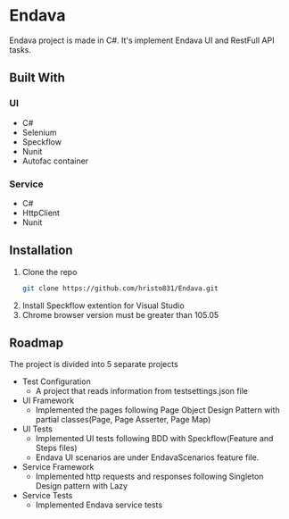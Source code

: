# Endava
Endava project is made in C#. It's implement Endava UI and RestFull API tasks.

## Built With
### UI
* C#
* Selenium
* Speckflow
* Nunit
* Autofac container
  
### Service
* C#
* HttpClient
* Nunit

## Installation
1. Clone the repo
   ```sh
   git clone https://github.com/hristo831/Endava.git
   ```
2. Install Speckflow extention for Visual Studio
3. Chrome browser version must be greater than 105.05

## Roadmap
The project is divided into 5 separate projects
* Test Configuration
  - A project that reads information from testsettings.json file
* UI Framework
  - Implemented the pages following Page Object Design Pattern with partial classes(Page, Page Asserter, Page Map) 
* UI Tests
  - Implemented UI tests following BDD with Speckflow(Feature and Steps files)
  - Endava UI scenarios are under EndavaScenarios feature file.
* Service Framework
  - Implemented http requests and responses following Singleton Design pattern with Lazy
* Service Tests
  - Implemented Endava service tests
